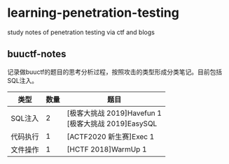 # learning-penetration-testing

study notes of penetration testing via ctf and blogs

## buuctf-notes

记录做buuctf的题目的思考分析过程，按照攻击的类型形成分类笔记。目前包括SQL注入。


| 类型     | 数量 | 题目                                                     |
| ---------- | ------ | ---------------------------------------------------------- |
| SQL注入  | 2    | [极客大挑战 2019]Havefun 1<br />[极客大挑战 2019]EasySQL |
| 代码执行 | 1    | [ACTF2020 新生赛]Exec 1                                  |
| 文件操作 | 1    | [HCTF 2018]WarmUp 1                                      |
